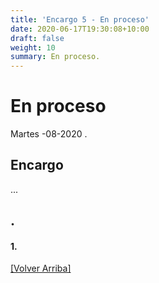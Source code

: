 ```yaml
---
title: 'Encargo 5 - En proceso'
date: 2020-06-17T19:30:08+10:00
draft: false
weight: 10
summary: En proceso.
---
```


# En proceso
Martes -08-2020
.

## Encargo
...

## .

#### 1. 


[[Volver Arriba]](#top)





